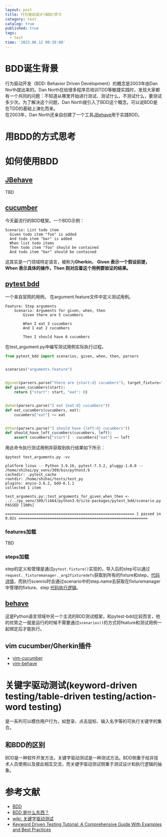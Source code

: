 ```yaml
---
layout: post
title: 行为驱动设计(BDD)学习
category: test
catalog: true
published: true
tags:
  - test
time: '2023.06.12 09:38:00'
---
```

# BDD诞生背景
行为驱动开发（BDD: Behavior Driven Development）的概念是2003年由Dan North提出来的。Dan North在给很多程序员培训TDD等敏捷实践时，发现大家都有一个共同的问题：不知道从哪里开始进行测试、测试什么，不测试什么，要测试多少次。为了解决这个问题，Dan North就引入了BDD这个概念。可以说BDD是在TDD的基础上演化而来。  
在2003年，Dan North还亲自创建了一个工具[JBehave](https://jbehave.org/)用于实践BDD。

# 用BDD的方式思考

# 如何使用BDD

## [JBehave](https://jbehave.org/)
TBD

## [cucumber](https://cucumber.io/)
今天最流行的BDD框架。一个BDD示例：
```shell
Scenario: List todo item
  Given todo item "foo" is added
  And todo item "bar" is added
  When list todo items
  Then todo item "foo" should be contained
  And todo item "bar" should be contained
 ```
这其实是一门领域特定语言，被称为**Gherkin**。
**Given 表示一个假设前提，When 表示具体的操作，Then 则对应着这个用例要验证的结果。**

## [pytest bdd](https://pypi.org/project/pytest-bdd/)
一个来自官网的用例。
在argument.feature文件中定义测试用例。
```Gherkin
Feature: Step arguments
    Scenario: Arguments for given, when, then
        Given there are 5 cucumbers

        When I eat 3 cucumbers
        And I eat 2 cucumbers

        Then I should have 0 cucumbers
```
在test_argument.py中编写测试用例实际执行过程。
```python
from pytest_bdd import scenarios, given, when, then, parsers


scenarios("arguments.feature")


@given(parsers.parse("there are {start:d} cucumbers"), target_fixture="cucumbers")
def given_cucumbers(start):
    return {"start": start, "eat": 0}


@when(parsers.parse("I eat {eat:d} cucumbers"))
def eat_cucumbers(cucumbers, eat):
    cucumbers["eat"] += eat


@then(parsers.parse("I should have {left:d} cucumbers"))
def should_have_left_cucumbers(cucumbers, left):
    assert cucumbers["start"] - cucumbers["eat"] == left
```
用此命令执行测试用例并获取到执行结果如下所示：
```shell
$pytest test_arguments.py -vv

platform linux -- Python 3.9.16, pytest-7.3.2, pluggy-1.0.0 -- /home/shihai/py_venv/309/bin/python3.9
cachedir: .pytest_cache
rootdir: /home/shihai/tests/test_py
plugins: anyio-3.6.2, bdd-6.1.1
collected 1 item

test_arguments.py::test_arguments_for_given_when_then <- ../../py_venv/309/lib64/python3.9/site-packages/pytest_bdd/scenario.py PASSED [100%]

========================================================== 1 passed in 0.02s ==========================================================
```

### features加载
TBD

### steps加载
step的定义和管理是通过`pytest.fixture()`实现的，导入后的step可以通过`request._fixturemanager._arg2fixturedefs`获取到所有的fixture和step，[代码详情](https://github.com/pytest-dev/pytest-bdd/blob/0fab820f5383f29de13c0dd0f57f33402b62b9b4/src/pytest_bdd/steps.py#L178)，而执行scenrio时会通过scenario中的step.name去获取在fixturemanager中管理的fixture、step [代码执行逻辑](https://github.com/pytest-dev/pytest-bdd/blob/0fab820f5383f29de13c0dd0f57f33402b62b9b4/src/pytest_bdd/scenario.py#L48)。

## [behave](https://github.com/behave/behave)
这是Python语言领域中另一个主流的BDD测试框架，和pytest-bdd比较而言，他的优势之一就是运行的时候不需要通过`scenarios()`的方式将feature和测试用例一起绑定后才能执行。

## vim cucumber/Gherkin插件
- [vim-cucumber](https://github.com/tpope/vim-cucumber/tree/master)
- [vim-behave](https://github.com/avanzzzi/behave.vim/tree/master)

# 关键字驱动测试(keyword-driven testing/table-driven testing/action-word testing)
是一系列可以模仿用户行为，如登录、点击鼠标、输入名字等的可执行关键字的集合。

## 和BDD的区别
BDD是一种软件开发方法，关键字驱动测试是一种测试方法。BDD侧重于给非技术人员使用以及彼此相互交流，而关键字驱动测试侧重于测试设计和执行逻辑的抽象。

# 参考文献
- [BDD](https://dannorth.net/introducing-bdd/)
- [BDD 是什么东西？](https://time.geekbang.org/column/article/417462)
- [wiki: 关键字驱动测试](https://zh.wikipedia.org/zh-cn/%E5%85%B3%E9%94%AE%E5%AD%97%E9%A9%B1%E5%8A%A8%E6%B5%8B%E8%AF%95)
- [Keyword Driven Testing Tutorial: A Comprehensive Guide With Examples and Best Practices](https://www.lambdatest.com/learning-hub/keyword-driven-testing)

